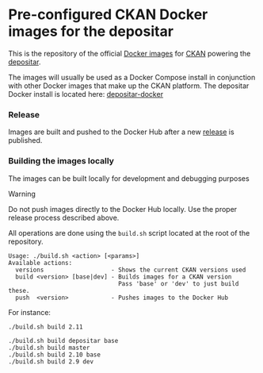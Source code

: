 # Pre-configured CKAN Docker images for the depositar

This is the repository of the official [Docker images](https://hub.docker.com/r/ckan/ckan-base/) for [CKAN](https://github.com/ckan/ckan/) powering the [depositar](https://data.depositar.io/).

The images will usually be used as a Docker Compose install in conjunction with other Docker images that make up the CKAN platform. The depositar Docker install is located here: [depositar-docker](https://github.com/depositar/depositar-docker)

### Release

Images are built and pushed to the Docker Hub after a new [release](https://github.com/depositar/ckan-docker-base/releases)
is published.

### Building the images locally

The images can be built locally for development and debugging purposes

> [!WARNING]
> Do not push images directly to the Docker Hub locally. Use the proper release process described
> above.

All operations are done using the `build.sh` script located at the root of the repository.

```
Usage: ./build.sh <action> [<params>]
Available actions:
  versions                   - Shows the current CKAN versions used
  build <version> [base|dev] - Builds images for a CKAN version
                               Pass 'base' or 'dev' to just build these.
  push  <version>            - Pushes images to the Docker Hub

```

For instance:

```
./build.sh build 2.11

./build.sh build depositar base
./build.sh build master
./build.sh build 2.10 base
./build.sh build 2.9 dev
```


